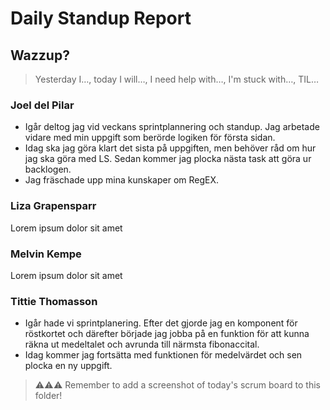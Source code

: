 # Daily Standup Report

## Wazzup?
> Yesterday I…, today I will…, I need help with…, I'm stuck with…, TIL…

### Joel del Pilar 
- Igår deltog jag vid veckans sprintplannering och standup. Jag arbetade vidare med min uppgift som berörde logiken för första sidan.
- Idag ska jag göra klart det sista på uppgiften, men behöver råd om hur jag ska göra med LS. Sedan kommer jag plocka nästa task att göra ur backlogen.
- Jag fräschade upp mina kunskaper om RegEX.

### Liza Grapensparr
Lorem ipsum dolor sit amet

### Melvin Kempe
Lorem ipsum dolor sit amet

### Tittie Thomasson
- Igår hade vi sprintplanering. Efter det gjorde jag en komponent för röstkortet och därefter började jag jobba på en funktion för att kunna räkna ut medeltalet och avrunda till närmsta fibonaccital.
- Idag kommer jag fortsätta med funktionen för medelvärdet och sen plocka en ny uppgift.  



> ⚠️⚠️⚠️ Remember to add a screenshot of today's scrum board to this folder!
